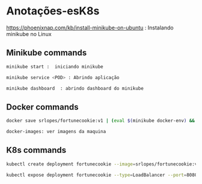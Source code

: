 # Anotações-esK8s

https://phoenixnap.com/kb/install-minikube-on-ubuntu : Instalando minikube no Linux

## Minikube commands


```bash 
minikube start :  iniciando minikube
``` 

```bash 
minikube service <POD> : Abrindo aplicação
``` 

```bash   
minikube dashboard  : abrindo dashboard do minikube
``` 

## Docker commands

```bash   
docker save srlopes/fortunecookie:v1 | (eval $(minikube docker-env) && docker load) : Salvar Imagem Docker local para deployment no MiniKube(K8s)
``` 

```bash   
docker-images: ver imagens da maquina
``` 




## K8s commands

```bash   
kubectl create deployment fortunecookie --image=srlopes/fortunecookie:v1  : Criando deploy Sprint/Minibube
``` 

```bash   
kubectl expose deployment fortunecookie --type=LoadBalancer --port=8080   : Liberando acesso da porta 8080 para a aplicação
``` 







